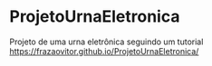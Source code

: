 # ProjetoUrnaEletronica
Projeto de uma urna eletrônica seguindo um tutorial
https://frazaovitor.github.io/ProjetoUrnaEletronica/
